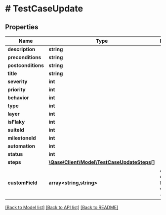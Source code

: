 # # TestCaseUpdate

## Properties

Name | Type | Description | Notes
------------ | ------------- | ------------- | -------------
**description** | **string** |  | [optional]
**preconditions** | **string** |  | [optional]
**postconditions** | **string** |  | [optional]
**title** | **string** |  | [optional]
**severity** | **int** |  | [optional]
**priority** | **int** |  | [optional]
**behavior** | **int** |  | [optional]
**type** | **int** |  | [optional]
**layer** | **int** |  | [optional]
**isFlaky** | **int** |  | [optional]
**suiteId** | **int** |  | [optional]
**milestoneId** | **int** |  | [optional]
**automation** | **int** |  | [optional]
**status** | **int** |  | [optional]
**steps** | [**\Qase\Client\Model\TestCaseUpdateSteps[]**](TestCaseUpdateSteps.md) |  | [optional]
**customField** | **array<string,string>** | A map of custom fields values (id &#x3D;&gt; value) | [optional]

[[Back to Model list]](../../README.md#models) [[Back to API list]](../../README.md#endpoints) [[Back to README]](../../README.md)
